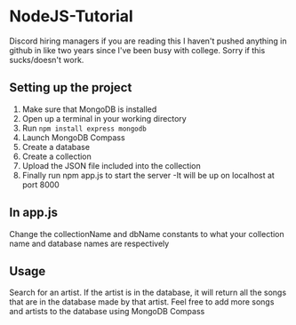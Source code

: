# NodeJS-Tutorial
Discord hiring managers if you are reading this I haven't pushed anything in github in like two years since I've been busy with college. Sorry if this sucks/doesn't work.
## Setting up the project
1. Make sure that MongoDB is installed
2. Open up a terminal in your working directory
3. Run ```npm install express mongodb```
4. Launch MongoDB Compass
5. Create a database 
6. Create a collection
7. Upload the JSON file included into the collection
8. Finally run npm app.js to start the server 
   -It will be up on localhost at port 8000

## In app.js
Change the collectionName and dbName constants to what your collection name and database names are respectively

## Usage
Search for an artist. If the artist is in the database, it will return all the songs that are in the database
made by that artist. Feel free to add more songs and artists to the database using MongoDB Compass

